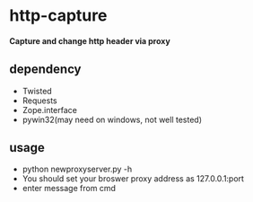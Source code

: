 # http-capture
#### Capture and change http header via proxy
## dependency
- Twisted 
- Requests
- Zope.interface
- pywin32(may need on windows, not well tested)

## usage
- python newproxyserver.py -h  
- You should set your broswer proxy address as 127.0.0.1:port
- enter message from cmd
